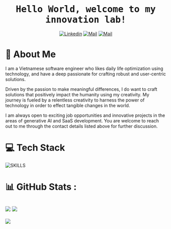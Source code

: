         
<h1 align='center'><samp><strong>Hello World, welcome to my innovation lab!</strong></samp></h1>

<div align='center'>
  
  [![Linkedin](https://img.shields.io/badge/LinkedIn-Nguyen%20Tuan%20Vu-blue?logo=Linkedin&logoColor=blue&labelColor=black)](https://www.linkedin.com/in/devmrvu113/)
  [![Mail](https://img.shields.io/badge/Facebook-Nguyen%20Tuan%20Vu-blue?logo=Facebook&logoColor=blue&labelColor=black)](https://www.facebook.com/ntuanvu2002/)
  [![Mail](https://img.shields.io/badge/Gmail-ngtuanvu113@gmail.com-blue?logo=Gmail&logoColor=blue&labelColor=black)](mailto:ngtuanvu113@gmail.com)
  
</div>

# 🚀 About Me
<p align='left'>

I am a Vietnamese software engineer who likes daily life optimization using technology, and have a deep passionate for crafting robust and user-centric solutions. 
    
Driven by the passion to make meaningful differences, I do want to craft solutions that positively impact the humanity using my creativity. My journey is fueled by a relentless creativity to harness the power of technology in order to effect tangible changes in the world.

I am always open to exciting job opportunities and innovative projects in the areas of generative AI and SaaS development. You are welcome to reach out to me through the contact details listed above for further discussion.
</p>

# 💻 Tech Stack
![SKILLS](https://skills.syvixor.com/api/icons?i=c,cpp,csharp,dotnet,amazonwebservices,docker,firebase,html,javascript,css,googlecloud,visualstudio,visualstudiocode,sqlserver)
# 📊 GitHub Stats :
![](https://github-readme-stats.vercel.app/api?username=Vunt369&theme=radical&hide_border=false&include_all_commits=false&count_private=false)
![](https://github-readme-stats.vercel.app/api/top-langs/?username=Vunt369&theme=radical&hide_border=false&include_all_commits=false&count_private=false&layout=compact)
---
[![](https://visitcount.itsvg.in/api?id=Vunt369&icon=0&color=0)](https://visitcount.itsvg.in)
